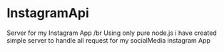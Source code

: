 # InstagramApi
Server for my Instagram App /br
Using only pure node.js i have created simple server to handle all request for my socialMedia instagram App

